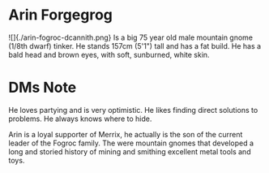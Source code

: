 # Arin Forgegrog
![]{./arin-fogroc-dcannith.png}
Is a big 75 year old male mountain gnome (1/8th dwarf) tinker. He stands 157cm (5'1") tall and has a fat build. He has a bald head and brown eyes, with soft, sunburned, white skin.

# DMs Note
He loves partying and is very optimistic.
He likes finding direct solutions to problems.
He always knows where to hide.

Arin is a loyal supporter of Merrix, he actually is the son of the current leader of the Fogroc family. The were mountain gnomes that developed a long and storied history of mining and smithing excellent metal tools and toys.
